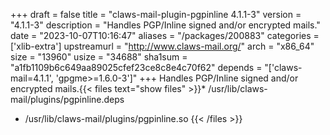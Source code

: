 +++
draft = false
title = "claws-mail-plugin-pgpinline 4.1.1-3"
version = "4.1.1-3"
description = "Handles PGP/Inline signed and/or encrypted mails."
date = "2023-10-07T10:16:47"
aliases = "/packages/200883"
categories = ['xlib-extra']
upstreamurl = "http://www.claws-mail.org/"
arch = "x86_64"
size = "13960"
usize = "34688"
sha1sum = "a1fb1109b6c649aa89025cfef23ce8c8e4c70f62"
depends = "['claws-mail=4.1.1', 'gpgme>=1.6.0-3']"
+++
Handles PGP/Inline signed and/or encrypted mails.{{< files text="show files" >}}* /usr/lib/claws-mail/plugins/pgpinline.deps
* /usr/lib/claws-mail/plugins/pgpinline.so
{{< /files >}}